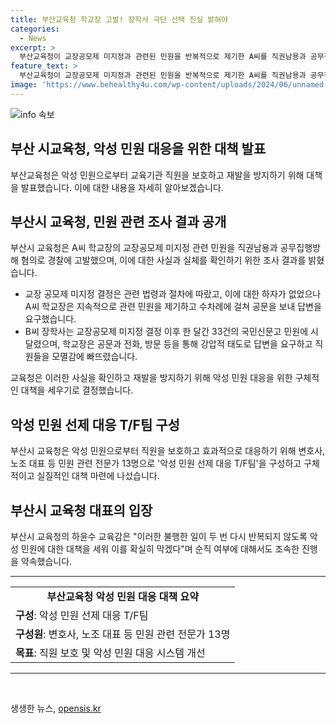 ```yaml
---
title: 부산교육청 학교장 고발! 장학사 극단 선택 진실 밝혀야
categories:
  - News
excerpt: >
  부산교육청이 교장공모제 미지정과 관련된 민원을 반복적으로 제기한 A씨를 직권남용과 공무집행방해 혐의로 경찰에 고발했다. 이에 대해 부산교육청은 장학사의 사망과 민원 사이의 인과관계를 조사하고, 악성 민원을 방지하기 위한 대책 마련을 위해 변호사·노조 대표 등 민원 관련 전문가 13명으로 악성 민원 선제 대응 T/F팀을 꾸리고 있다. 교육감은 악성 민원에 대한 대책을 확실히 세워 불행한 일이 반복되지 않도록 조치하겠다고 말했다.
feature_text: >
  부산교육청이 교장공모제 미지정과 관련된 민원을 반복적으로 제기한 A씨를 직권남용과 공무집행방해 혐의로 경찰에 고발했다. 이에 대해 부산교육청은 장학사의 사망과 민원 사이의 인과관계를 조사하고, 악성 민원을 방지하기 위한 대책 마련을 위해 변호사·노조 대표 등 민원 관련 전문가 13명으로 악성 민원 선제 대응 T/F팀을 꾸리고 있다. 교육감은 악성 민원에 대한 대책을 확실히 세워 불행한 일이 반복되지 않도록 조치하겠다고 말했다.
image: 'https://www.behealthy4u.com/wp-content/uploads/2024/06/unnamed-file.png'
---
```


<p><img src="https://www.behealthy4u.com/wp-content/uploads/2024/06/unnamed-file.png" alt="info 속보" /></p>

<h2 data-ke-size="size26">부산 시교육청, 악성 민원 대응을 위한 대책 발표</h2>

<p data-ke-size="size16">부산교육청은 악성 민원으로부터 교육기관 직원을 보호하고 재발을 방지하기 위해 대책을 발표했습니다. 이에 대한 내용을 자세히 알아보겠습니다.</p>

<h2 data-ke-size="size24">부산시 교육청, 민원 관련 조사 결과 공개</h2>

<p data-ke-size="size16">부산시 교육청은 A씨 학교장의 교장공모제 미지정 관련 민원을 직권남용과 공무집행방해 혐의로 경찰에 고발했으며, 이에 대한 사실과 실체를 확인하기 위한 조사 결과를 밝혔습니다.</p>

<ul>
    <li>교장 공모제 미지정 결정은 관련 법령과 절차에 따랐고, 이에 대한 하자가 없었으나 A씨 학교장은 지속적으로 관련 민원을 제기하고 수차례에 걸쳐 공문을 보내 답변을 요구했습니다.</li>
    <li>B씨 장학사는 교장공모제 미지정 결정 이후 한 달간 33건의 국민신문고 민원에 시달렸으며, 학교장은 공문과 전화, 방문 등을 통해 강압적 태도로 답변을 요구하고 직원들을 모멸감에 빠뜨렸습니다.</li>
</ul>

<p data-ke-size="size16">교육청은 이러한 사실을 확인하고 재발을 방지하기 위해 악성 민원 대응을 위한 구체적인 대책을 세우기로 결정했습니다.</p>

<h2 data-ke-size="size24">악성 민원 선제 대응 T/F팀 구성</h2>

<p data-ke-size="size16">부산시 교육청은 악성 민원으로부터 직원을 보호하고 효과적으로 대응하기 위해 변호사, 노조 대표 등 민원 관련 전문가 13명으로 '악성 민원 선제 대응 T/F팀'을 구성하고 구체적이고 실질적인 대책 마련에 나섰습니다.</p>

<h2 data-ke-size="size24">부산시 교육청 대표의 입장</h2>

<p data-ke-size="size16">부산시 교육청의 하윤수 교육감은 "이러한 불행한 일이 두 번 다시 반복되지 않도록 악성 민원에 대한 대책을 세워 이를 확실히 막겠다"며 순직 여부에 대해서도 조속한 진행을 약속했습니다.</p>

<hr>

<table>
    <tr>
        <td style="text-align: center; height: 17px;"><b>부산교육청 악성 민원 대응 대책 요약</b></td>
    </tr>
    <tr>
        <td><b>구성</b>: 악성 민원 선제 대응 T/F팀</td>
    </tr>
    <tr>
        <td><b>구성원</b>: 변호사, 노조 대표 등 민원 관련 전문가 13명</td>
    </tr>
    <tr>
        <td><b>목표</b>: 직원 보호 및 악성 민원 대응 시스템 개선</td>
    </tr>
</table>

<hr>

<p data-ke-size="size16">&nbsp;</p>
생생한 뉴스, <a href="https://opensis.kr" rel="dofollow">opensis.kr</a>


